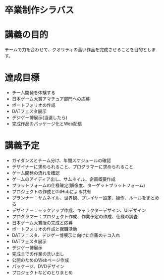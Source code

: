 # 卒業制作シラバス

# 講義の目的
チームで力を合わせて、クオリティの高い作品を完成させることを目的とします。

# 達成目標
- チーム開発を体験する
- 日本ゲーム大賞アマチュア部門への応募
- ポートフォリオの作成
- DATフェスタ展示
- デジゲー博展示(当選したら)
- 完成作品のパッケージ化とWeb配信

# 講義予定
- ガイダンスとチーム分け、年間スケジュールの確認
- デザイナーに求められること、プログラマーに求められること
- ゲーム開発の流れを確認
- ゲームのアイディア出し、サムネイル、企画概要作成
- プラットフォームの仕様確定(解像度、ターゲットプラットフォーム)
- プロジェクトの作成とGitHubによる共有  
- プランナー：サムネイル、世界観、プレイヤー設定、操作、ルールをまとめる
- デザイナー：モックアップ作成、キャラクターデザイン、UIデザイン
- プログラマー：プロジェクト作成、作業予定の作成、仕様の調査
- 日本ゲーム大賞版の完成と応募
- ポートフォリオの作成と就職活動
- DATフェスタ、デジゲー博展示に向けた企画のテコ入れ
- DATフェスタ展示
- デジゲー博展示
- 完成までの作業の洗い出し
- 公開のためのWebページ作成
- パッケージ、DVDデザイン
- プロジェクトなどのとりまとめ

